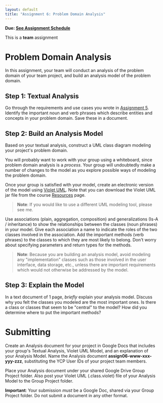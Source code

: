 ```yaml
---
layout: default
title: "Assignment 6: Problem Domain Analysis"
---
```


**Due: [See Assignment Schedule](index.html)**

This is a **team** assignment

Problem Domain Analysis
=======================

In this assignment, your team will conduct an analysis of the problem domain of your team project, and build an analysis model of the problem domain.

Step 1: Textual Analysis
------------------------

Go through the requirements and use cases you wrote in [Assignment 5](assign05.html). Identify the important noun and verb phrases which describe entities and concepts in your problem domain.  Save these in a document.

Step 2: Build an Analysis Model
-------------------------------

Based on your textual analysis, construct a UML class diagram modeling your project's problem domain.

You will probably want to work with your group using a whiteboard, since problem domain analysis is a *process*.  Your group will undoubtedly make a number of changes to the model as you explore possible ways of modeling the problem domain.

Once your group is satisfied with your model, create an electronic version of the model using [Violet UML](http://alexdp.free.fr/violetumleditor/page.php).  Note that you can download the Violet UML jar file from the course [Resources](../resources/index.html) page.

> **Note**: If you would like to use a different UML modeling tool, please see me.

Use associations (plain, aggregation, composition) and generalizations (Is-A / inheritance) to show the relationships between the classes (noun phrases) in your model. Give each association a name to indicate the roles of the two classes involved in the association. Add the important methods (verb phrases) to the classes to which they are most likely to belong. Don't worry about specifying parameters and return types for the methods.

> **Note**: Because you are building an analysis model, avoid modeling any "implementation" classes such as those involved in the user interface, data storage, etc., unless there are important requirements which would not otherwise be addressed by the model.

Step 3: Explain the Model
-------------------------

In a text document of 1 page, *briefly* explain your analysis model. Discuss why you felt the classes you modeled are the most important ones. Is there a class or classes that seem to be "central" to the model? How did you determine where to put the important methods?

Submitting
==========

Create an Analysis document for your project in Google Docs that includes your group's Textual Analysis, Violet UML Model, and an explanation of your Analysis Model.  Name the Analysis document **assign06-www-xxx-yyy-zzz**, substituting the YCP User IDs of your project team members.

Place your Analysis document under your shared Google Drive Group Project folder.  Also post your Violet UML (.class.violet) file of your Analysis Model to the Group Project folder.

<div class="callout">
<b>Important</b>: Your submission <i>must</i> be a Google Doc, shared via your Group Project folder.
Do not submit a document in any other format.
</div>

<!-- vim:set wrap: ­-->
<!-- vim:set linebreak: -->
<!-- vim:set nolist: -->
